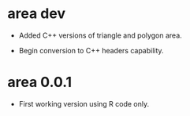 # area dev

* Added C++ versions of triangle and polygon area. 

* Begin conversion to C++ headers capability. 

# area 0.0.1

* First working version using R code only. 
